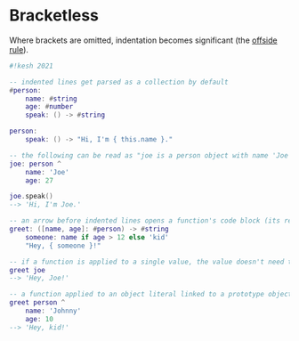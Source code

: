 # Bracketless

Where brackets are omitted, indentation becomes significant (the [offside rule](https://en.m.wikipedia.org/wiki/Off-side_rule)).

```lua
#!kesh 2021

-- indented lines get parsed as a collection by default
#person:
    name: #string
    age: #number
    speak: () -> #string

person:
    speak: () -> "Hi, I'm { this.name }."

-- the following can be read as "joe is a person object with name 'Joe' and age 27"
joe: person ^
    name: 'Joe'
    age: 27

joe.speak()
--> 'Hi, I'm Joe.'

-- an arrow before indented lines opens a function's code block (its return type may also be specified)
greet: ([name, age]: #person) -> #string
    someone: name if age > 12 else 'kid'
    "Hey, { someone }!"

-- if a function is applied to a single value, the value doesn't need to be wrapped in a tuple
greet joe
--> 'Hey, Joe!'

-- a function applied to an object literal linked to a prototype object would look like this
greet person ^
    name: 'Johnny'
    age: 10
--> 'Hey, kid!'
```
